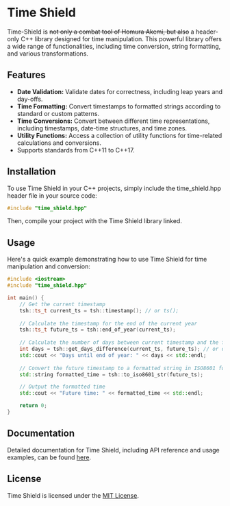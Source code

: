# Time Shield

Time-Shield is ~~not only a combat tool of Homura Akemi, but also~~ a header-only C++ library designed for time manipulation. This powerful library offers a wide range of functionalities, including time conversion, string formatting, and various transformations.

## Features

- **Date Validation:** Validate dates for correctness, including leap years and day-offs.
- **Time Formatting:** Convert timestamps to formatted strings according to standard or custom patterns.
- **Time Conversions:** Convert between different time representations, including timestamps, date-time structures, and time zones.
- **Utility Functions:** Access a collection of utility functions for time-related calculations and conversions.
- Supports standards from C++11 to C++17.

## Installation

To use Time Shield in your C++ projects, simply include the time_shield.hpp header file in your source code:

```cpp
#include "time_shield.hpp"
```

Then, compile your project with the Time Shield library linked.

## Usage

Here's a quick example demonstrating how to use Time Shield for time manipulation and conversion:

```cpp
#include <iostream>
#include "time_shield.hpp"

int main() {
    // Get the current timestamp
    tsh::ts_t current_ts = tsh::timestamp(); // or ts();
	
    // Calculate the timestamp for the end of the current year
    tsh::ts_t future_ts = tsh::end_of_year(current_ts);
	
    // Calculate the number of days between current timestamp and the future timestamp
    int days = tsh::get_days_difference(current_ts, future_ts); // or days(current_ts, future_ts);
    std::cout << "Days until end of year: " << days << std::endl;
	
    // Convert the future timestamp to a formatted string in ISO8601 format
    std::string formatted_time = tsh::to_iso8601_str(future_ts);

    // Output the formatted time
    std::cout << "Future time: " << formatted_time << std::endl;

    return 0;
}
```

## Documentation

Detailed documentation for Time Shield, including API reference and usage examples, can be found [here](https://newyaroslav.github.io/time-shield-cpp/).

## License

Time Shield is licensed under the [MIT License](LICENSE).
